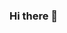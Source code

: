 ### Hi there 👋

<!--
**ehsan-amiri-code/ehsan-amiri-code** is a ✨ _special_ ✨ repository because its `README.md` (this file) appears on your GitHub profile.

 🌱 I’m currently learning Go to work my way up as a back-end developer.
    Blockchain world always fascinates me, I'll be glad to take part in related projects.
